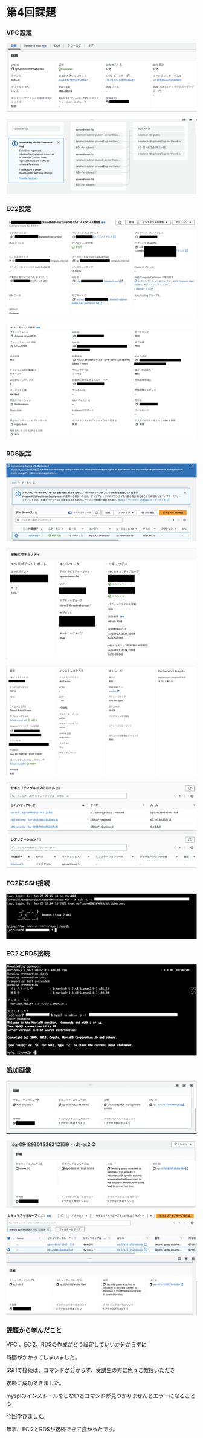 # 第4回課題

### VPC設定

![lec04vpc](image2/lec04vpc.png)

![lec04.vpc2](image2/lec04.vpc2.png)

### EC2設定

![lec.04ec2](image2/lec.04ec2.png)

![lec04.ec22](image2/lec04.ec22.png)

### RDS設定

![lec04.rds](image2/lec04.rds.png)

![lec04.rds2](image2/lec04.rds2.png)

![lec.04.rds3](image2/lec.04.rds3.png)

![lec.04.rds4](image2/lec.04.rds4.png)

### EC2にSSH接続

![ec2.ssh](image2/ec2.ssh.png)

### EC2とRDS接続

![EC２.RDS](image2/EC2.RDS.png)

### 追加画像

![le04](image2/lec04.png)

![le04ec2](image2/lec04ec2.png)

![ec2rds](image2/ec2rds.png)

### 課題から学んだこと

VPC 、EC 2、RDSの作成がどう設定していいか分からずに

時間がかかってしまいました。

SSHで接続は、コマンドが分からず、受講生の方に色々ご教授いただき

接続に成功できました。

mysplのインストールをしないとコマンドが見つかりませんとエラーになることも

今回学びました。

無事、EC 2とRDSが接続できて良かったです。